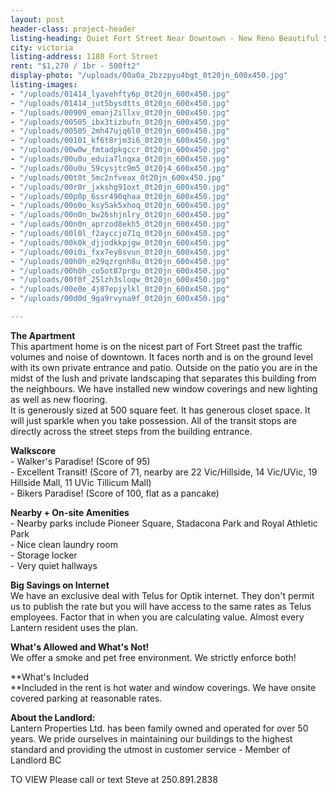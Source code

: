 ```yaml
---
layout: post
header-class: project-header
listing-heading: Quiet Fort Street Near Downtown - New Reno Beautiful Setting Balcony
city: victoria
listing-address: 1180 Fort Street
rent: "$1,270 / 1br - 500ft2"
display-photo: "/uploads/00a0a_2bzzpyu4bgt_0t20jn_600x450.jpg"
listing-images:
- "/uploads/01414_lyavehfty6p_0t20jn_600x450.jpg"
- "/uploads/01414_jut5bysdtts_0t20jn_600x450.jpg"
- "/uploads/00909_emanj2illxv_0t20jn_600x450.jpg"
- "/uploads/00505_ibx3tizbufn_0t20jn_600x450.jpg"
- "/uploads/00505_2mh47ujq6l0_0t20jn_600x450.jpg"
- "/uploads/00101_kf6t8rjm3i6_0t20jn_600x450.jpg"
- "/uploads/00w0w_fmtadpkgccr_0t20jn_600x450.jpg"
- "/uploads/00u0u_eduia7lnqxa_0t20jn_600x450.jpg"
- "/uploads/00u0u_59cysjtc9m5_0t20j4_600x450.jpg"
- "/uploads/00t0t_5mc2nfveax_0t20jn_600x450.jpg"
- "/uploads/00r0r_jxkshg91oxt_0t20jn_600x450.jpg"
- "/uploads/00p0p_6ssr490qhaa_0t20jn_600x450.jpg"
- "/uploads/00o0o_ksy5ak5xhoq_0t20jn_600x450.jpg"
- "/uploads/00n0n_bw26shjnlry_0t20jn_600x450.jpg"
- "/uploads/00n0n_aprzod8ekh5_0t20jn_600x450.jpg"
- "/uploads/00l0l_f2ayccjo71q_0t20jn_600x450.jpg"
- "/uploads/00k0k_djjodkkpjgw_0t20jn_600x450.jpg"
- "/uploads/00i0i_fxx7ey8svun_0t20jn_600x450.jpg"
- "/uploads/00h0h_e29qzrgnh8u_0t20jn_600x450.jpg"
- "/uploads/00h0h_co5ot87prgu_0t20jn_600x450.jpg"
- "/uploads/00f0f_25lzh3sloqw_0t20jn_600x450.jpg"
- "/uploads/00e0e_4j87epjylkl_0t20jn_600x450.jpg"
- "/uploads/00d0d_9ga9rvyna9f_0t20jn_600x450.jpg"

---
```

**The Apartment**  
This apartment home is on the nicest part of Fort Street past the traffic volumes and noise of downtown. It faces north and is on the ground level with its own private entrance and patio. Outside on the patio you are in the midst of the lush and private landscaping that separates this building from the neighbours. We have installed new window coverings and new lighting as well as new flooring.  
It is generously sized at 500 square feet. It has generous closet space. It will just sparkle when you take possession. All of the transit stops are directly across the street steps from the building entrance.  
  
**Walkscore**  
\- Walker's Paradise! (Score of 95)  
\- Excellent Transit! (Score of 71, nearby are 22 Vic/Hillside, 14 Vic/UVic, 19 Hillside Mall, 11 UVic Tillicum Mall)  
\- Bikers Paradise! (Score of 100, flat as a pancake)  
  
**Nearby + On-site Amenities**  
\- Nearby parks include Pioneer Square, Stadacona Park and Royal Athletic Park  
\- Nice clean laundry room  
\- Storage locker  
\- Very quiet hallways  
  
**Big Savings on Internet**  
We have an exclusive deal with Telus for Optik internet. They don't permit us to publish the rate but you will have access to the same rates as Telus employees. Factor that in when you are calculating value. Almost every Lantern resident uses the plan.  
  
**What's Allowed and What's Not!**  
We offer a smoke and pet free environment. We strictly enforce both!

**What's Included  
**Included in the rent is hot water and window coverings. We have onsite covered parking at reasonable rates. 

**About the Landlord:**  
Lantern Properties Ltd. has been family owned and operated for over 50 years. We pride ourselves in maintaining our buildings to the highest standard and providing the utmost in customer service - Member of Landlord BC  
  
TO VIEW Please call or text Steve at 250.891.2838